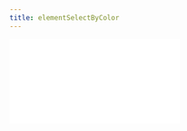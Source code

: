```yaml
---
title: elementSelectByColor
---
```


<embed src="@/docs/spec/interaction/elementSelectByColor.zh.md"></embed>
